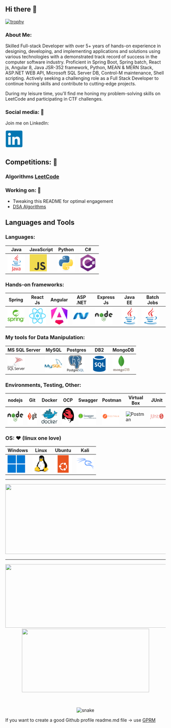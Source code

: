 ## Hi there 👋
<!-- <img src="https://github.com/TheDudeThatCode/TheDudeThatCode/blob/master/Assets/Hi.gif" width="29px"> -->

[![trophy](https://github-profile-trophy.vercel.app/?username=srinivasrepo&title=Stars,Followers,Commits,Repositories,MultipleLang,PullRequest&theme=onedark)](https://github.com/ryo-ma/github-profile-trophy)
  
### About Me:    
Skilled Full-stack Developer with over 5+ years of hands-on experience in designing, developing, and implementing applications and solutions using various technologies with a demonstrated track record of success in the computer software industry. Proficient in Spring Boot, Spring batch, React js, Angular 8, Java JSR-352 framework, Python, MEAN & MERN Stack, ASP.NET WEB API, Microsoft SQL Server DB, Control-M maintenance, Shell scripting. Actively seeking a challenging role as a Full Stack Developer to continue honing skills and contribute to cutting-edge projects.

During my leisure time, you'll find me honing my problem-solving skills on LeetCode and participating in CTF challenges.
      
   
### Social media: 📡    
Join me on LinkedIn:

<a href="https://www.linkedin.com/in/srinivas-vadige/">
<img src="https://github.com/devicons/devicon/blob/master/icons/linkedin/linkedin-original.svg" title="LinkedIn Profile"  alt="LinkedIn Profile" width="55" height="55"/>
</a>



## Competitions: 🥇

### Algorithms [LeetCode](https://leetcode.com/srinivas_vadige/)
 


### Working on: 🚀

- Tweaking this README for optimal engagement 
- [DSA Algorithms](https://github.com/srinivasrepo/dsa-programs) 


## Languages and Tools 
<div>

### Languages:
| Java | JavaScript | Python | C# |
|----------|----------|----------|-----|
|  <img src="https://github.com/devicons/devicon/blob/master/icons/java/java-original-wordmark.svg" title="Java"  alt="Java" width="55" height="55"/> |  <img src="https://github.com/devicons/devicon/blob/master/icons/javascript/javascript-original.svg" title="Js"  alt="Js" width="55" height="55"/> |  <img src="https://github.com/devicons/devicon/blob/master/icons/python/python-original.svg" title="Pythoon" alt="Pythoon" width="55" height="55"/> |  <img src="https://github.com/devicons/devicon/blob/master/icons/csharp/csharp-original.svg" title="C#" alt="C#" width="55" height="55"/>|

  

### Hands-on frameworks:

| Spring | React Js | Angular | ASP .NET | Express Js | Java EE | Batch Jobs |
|----------|----------|----------|----------|----------|----------|----------|
|  <img src="https://github.com/devicons/devicon/blob/master/icons/spring/spring-original-wordmark.svg" title="Spring"  alt="Spring" width="55" height="55"/>|  <img src="https://github.com/devicons/devicon/blob/master/icons/react/react-original.svg" title="React Js"  alt="React Js" width="55" height="55"/>|  <img src="https://github.com/devicons/devicon/blob/master/icons/angular/angular-original.svg" title="Angular" alt="Angular" width="55" height="55"/>|  <img src="https://github.com/devicons/devicon/blob/master/icons/dot-net/dot-net-original.svg" title="ASP .NET" alt="ASP .NET" width="55" height="55"/>|  <img src="https://github.com/devicons/devicon/blob/master/icons/nodejs/nodejs-original-wordmark.svg" title="sklearn" alt="sklearn" width="55" height="55"/>|  <img src="https://github.com/devicons/devicon/blob/master/icons/java/java-original.svg" title="mpl" alt="mpl" width="55" height="55"/>| <img src="https://github.com/devicons/devicon/blob/master/icons/java/java-original.svg" title="mpl" alt="mpl" width="55" height="55"/>|



### My tools for Data Manipulation:

| MS SQL Server | MySQL | Postgres | DB2 | MongoDB
|----------|----------|----------|----------|----------|
|<img src="https://github.com/devicons/devicon/blob/master/icons/microsoftsqlserver/microsoftsqlserver-original-wordmark.svg" title=" MS SQL Server" alt=" MS SQL Server" width="55" height="55"/>|<img src="https://github.com/devicons/devicon/blob/master/icons/mysql/mysql-original-wordmark.svg" title="MySQL" alt="MySQL" width="55" height="55"/>|<img src="https://github.com/devicons/devicon/blob/master/icons/postgresql/postgresql-original-wordmark.svg" title="Postgres" alt="Postgres" width="55" height="55"/>|<img src="https://github.com/devicons/devicon/blob/master/icons/azuresqldatabase/azuresqldatabase-plain.svg" title="DB2" alt="DB2" width="55" height="55"/>|<img src="https://github.com/devicons/devicon/blob/master/icons/mongodb/mongodb-original-wordmark.svg" title="MongoDB" alt="MongoDB" width="55" height="55"/>|<img 



  
### Environments, Testing, Other:

| nodejs | Git | Docker | OCP | Swagger | Postman | Virtual Box| JUnit |
|----------|----------|----------|----------|----------|----------|----------|----------|
|<img src="https://github.com/devicons/devicon/blob/master/icons/nodejs/nodejs-original-wordmark.svg" title="nodejs" alt="NodeJS" width="55" height="55"/>|<img src="https://github.com/devicons/devicon/blob/master/icons/git/git-original-wordmark.svg" title="Git" alt="Git" width="55" height="55"/>|<img src="https://github.com/devicons/devicon/blob/master/icons/docker/docker-original-wordmark.svg" title="Docker" alt="Docker" width="55" height="55"/>|<img src="https://github.com/devicons/devicon/blob/master/icons/redhat/redhat-original.svg" title="OCP" alt="OCP" width="55" height="55"/>|  <img src="https://github.com/devicons/devicon/blob/master/icons/swagger/swagger-original-wordmark.svg" title="Swagger" alt="Swagger" width="55" height="55"/>|  <img src="https://github.com/devicons/devicon/blob/master/icons/postman/postman-original-wordmark.svg" title="Postman" alt="Postman" width="55" height="55"/>|<img src="https://banner2.cleanpng.com/20190501/xvt/kisspng-computer-icons-virtualbox-portable-network-graphic-virtualbox-icon-of-line-style-available-in-svg-5cca247f73f9e3.6112721115567514874751.jpg" title="Postman" alt="Postman" width="80" height="55"/>| <img src="https://github.com/devicons/devicon/blob/master/icons/junit/junit-plain-wordmark.svg" title="JUnit" alt="JUnit" width="55" height="55"/>|


### OS: ❤️ (linux one love)

| Windows | Linux | Ubuntu | Kali |
|----------|----------|----------|----------|
| <img src="https://github.com/devicons/devicon/blob/master/icons/windows11/windows11-original.svg" title="Windows" alt="Windows" width="55" height="55"/> | <img src="https://github.com/devicons/devicon/blob/master/icons/linux/linux-original.svg" title="Linux" alt="Linux" width="55" height="55"/> | <img src="https://github.com/devicons/devicon/blob/master/icons/ubuntu/ubuntu-original.svg" title="Ubuntu" alt="Ubuntu" width="55" height="55"/> | <img src="https://github.com/canaleal/devicon/blob/new-icon-kali-linux/icons/kalilinux/kalilinux-original-wordmark.svg" title="Linux" alt="Linux" width="55" height="55"/> |



<!--

### It's not technology, but I use it. The section will be changed soon.:
  <img src="https://github.com/devicons/devicon/blob/master/icons/latex/latex-original.svg" title="Latex" alt="Latex" width="40" width="30" height="30"/>
  <img src="https://github.com/devicons/devicon/blob/master/icons/ssh/ssh-original.svg" title="ssh" alt="ssh" width="30" height="30"/>
  <img src="https://github.com/devicons/devicon/blob/master/icons/xml/xml-original.svg" title="xml" alt="xml" width="30" height="30"/>
  <img src="https://github.com/devicons/devicon/blob/master/icons/yaml/yaml-original.svg" title="yaml" alt="yaml" width="30" height="30"/>
  <img src="https://github.com/devicons/devicon/blob/master/icons/json/json-original.svg" title="json" alt="json" width="30" height="30"/>
  <img src="https://github.com/devicons/devicon/blob/master/icons/vscode/vscode-original-wordmark.svg" title="vsc" alt="vsc" width="30" height="30"/>
  <img src="https://github.com/devicons/devicon/blob/master/icons/pycharm/pycharm-original.svg" title="PC" alt="PC" width="30" height="30"/>
  <img src="https://github.com/devicons/devicon/blob/master/icons/clion/clion-original.svg" title="cl" alt="CL" width="30" height="30"/>
  <img src="https://github.com/devicons/devicon/blob/master/icons/datagrip/datagrip-original.svg" title="dg" alt="dg" width="30" height="30"/>  
  <img src="https://github.com/devicons/devicon/blob/master/icons/gitlab/gitlab-original-wordmark.svg" title="GitLab" alt="GitLab" width="30" height="30"/>
  <img src="https://github.com/devicons/devicon/blob/master/icons/confluence/confluence-original-wordmark.svg" title="Confluence" alt="Confluence" width="30" height="30"/>
  <img src="https://github.com/devicons/devicon/blob/master/icons/jira/jira-original-wordmark.svg" title="Jira" alt="Jira" width="30" height="30"/>
--> 
</div>

---

  
<p align="center">
  <img width="800" height="220" src="https://streak-stats.demolab.com?user=srinivasrepo&theme=highcontrast&hide_border=true&border_radius=5&card_width=800">
</p>


---




<p align="center">
  <img width="600" height="200" src="https://github-readme-stats.vercel.app/api?username=srinivasrepo&show_icons=true&theme=vision-friendly-dark">
  <img width="400" height="200" src="https://github-readme-stats.vercel.app/api/top-langs/?username=srinivasrepo&size_weight=0.15&count_weight=0.5&layout=compact&theme=vision-friendly-dark">
</p>
 


<div id="header" align="center">
  <img src="https://komarev.com/ghpvc/?username=srinivasrepo&style=for-the-badge&color=orange" alt=""/>
</div>


<div> </div>


<p align="center">
 <img width="1000" src="assets/github-snake.svg" alt="snake"/>
</p>

  
<p>If you want to create a good Github profile readme.md file -> use <a href="https://gprm.itsvg.in/">GPRM</a>  </p>

<!--
### How to reach me :mailbox:
[![Telegram Badge](https://img.shields.io/badge/Telegram-blue?style=flat&logo=telegram&logoColor=white)](https://t.me/sam_gyps)
--> 
<!--
**srinivasrepo/srinivasrepo** is a ✨ _special_ ✨ repository because its `README.md` (this file) appears on your GitHub profile.

Here are some ideas to get you started:

- 🔭 I’m currently working on ...
- 🌱 I’m currently learning ...
- 👯 I’m looking to collaborate on ...
- 🤔 I’m looking for help with ...
- 💬 Ask me about ...
- 📫 How to reach me: ...
- 😄 Pronouns: ...
- ⚡ Fun fact: ...
-->
